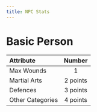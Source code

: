 ```yaml
---
title: NPC Stats
---
```


# Basic Person

| Attribute        |  Number  |
|:---------------- |:--------:|
| Max Wounds       |    1     |
| Martial Arts     | 2 points |
| Defences         | 3 points |
| Other Categories | 4 points |
